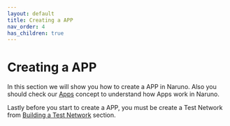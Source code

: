 ```yaml
---
layout: default
title: Creating a APP
nav_order: 4
has_children: true
---
```


# Creating a APP

In this section we will show you how to create a APP in Naruno. Also you should check our [Apps](https://docs.naruno.org/concepts/apps.html) concept to understand how Apps work in Naruno.

Lastly before you start to create a APP, you must be create a Test Network from [Building a Test Network](https://docs.naruno.org/building_test_network/) section.
